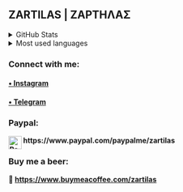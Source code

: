 ## ZARTILAS | ΖΑΡΤΗΛΑΣ

<!DOCTYPE html>
<html>
<head>
 <meta name="viewport" content="width=device-width, initial-scale=1">
</div> 

<body>
<details>
  <summary>GitHub Stats</summary>

![Stats](https://github-readme-stats.vercel.app/api?username=zartilas&theme=midnight-purple&show_icons=true)

</details>

<details>
  <summary>Most used languages </summary>

  ![Top Langs](https://github-readme-stats.vercel.app/api/top-langs/?username=zartilas&langs_count=8)

</details>

<h3 align="left">Connect with me:</h3>
<p align="left">
 
<a href="https://instagram.com/zartilas" target="blank"><h4> • Instagram <h4/></a>
  
<a href="https://t.me/zartilas" target="blank"><h4> • Telegram <h4/></a>
    
</p>
 
### Paypal:

 <img align="left" alt="Paypal" width="26px" src="https://user-images.githubusercontent.com/96727508/147514185-8011c042-f938-4536-ae05-80857764dbb2.png" />
https://www.paypal.com/paypalme/zartilas 
 
### Buy me a beer:

 <img>🍺 </img> 
 https://www.buymeacoffee.com/zartilas
</body>
</html>
